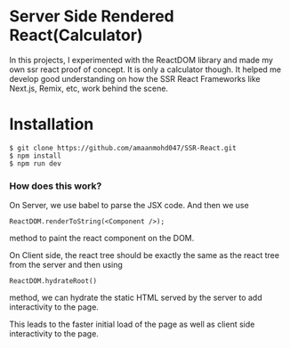 # Server Side Rendered React(Calculator)

In this projects, I experimented with the ReactDOM library and made my own ssr react proof of concept. It is only a calculator though. It helped me develop good understanding on how the SSR React Frameworks like Next.js, Remix, etc, work behind the scene.

# Installation

```
$ git clone https://github.com/amaanmohd047/SSR-React.git
$ npm install 
$ npm run dev
```

### How does this work?

On Server, we use babel to parse the JSX code. And then we use

```
ReactDOM.renderToString(<Component />);
```

method to paint the react component on the DOM.

On Client side, the react tree should be exactly the same as the react tree from the server and then using

```
ReactDOM.hydrateRoot()
```

 method, we can hydrate the static HTML served by the server to add interactivity to the page.

This leads to the faster initial load of the page as well as client side interactivity to the page.
